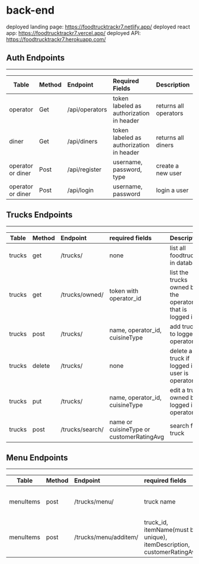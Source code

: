 # back-end

deployed landing page: https://foodtrucktrackr7.netlify.app/
deployed react app: https://foodtrucktrackr7.vercel.app/
deployed API: https://foodtrucktrackr7.herokuapp.com/


## **Auth Endpoints**
--------------------------------------------

| Table    |  Method   |  Endpoint | Required Fields       | Description  |
|----------|:---------|:----------|:----------------------|:-------------|
| operator    |  Get     | /api/operators |token labeled as authorization in header |returns all operators |
| diner    |  Get     | /api/diners |token labeled as authorization in header |returns all diners |
| operator or diner    |  Post     | /api/register | username, password, type | create a new user|
| operator or diner    |  Post     | /api/login | username, password |login a user |


## **Trucks Endpoints**
----------------------------------------------

| Table    |  Method   |  Endpoint | required fields       | Description  |
|----------|:---------|:----------|:----------------------|:-------------|
| trucks | get | /trucks/ | none | list all foodtrucks in database |
| trucks | get | /trucks/owned/ | token with operator_id| list the trucks owned by the operator that is logged in |
| trucks | post | /trucks/ | name, operator_id, cuisineType | add truck to logged in operator |
| trucks | delete | /trucks/ | none | delete a truck if logged in user is operator |
| trucks | put | /trucks/ | name, operator_id, cuisineType | edit a truck owned by logged in operator |
| trucks | post | /trucks/search/ | name or cuisineType or customerRatingAvg | search for a truck |


## **Menu Endpoints**
----------------------------------------------

| Table    |  Method   |  Endpoint | required fields       | Description  |
|----------|:---------|:----------|:----------------------|:-------------|
| menuItems | post | /trucks/menu/ | truck name | list the items in the menu for given truck |
| menuItems | post | /trucks/menu/additem/ | truck_id, itemName(must be unique), itemDescription, customerRatingAvg | add an item in the truck's menu array |
